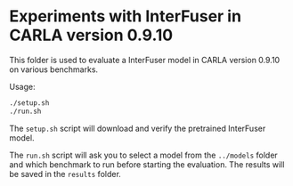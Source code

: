 # Experiments with InterFuser in CARLA version 0.9.10

This folder is used to evaluate a InterFuser model in CARLA version 0.9.10 on various benchmarks.

Usage:
    
```bash
./setup.sh
./run.sh
```

The `setup.sh` script will download and verify the pretrained InterFuser model. 

The `run.sh` script will ask you to select a model from the `../models` folder and which benchmark to run before starting the evaluation. The results will be saved in the `results` folder.
